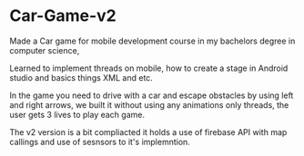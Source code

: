 # Car-Game-v2


Made a Car game for mobile development course in my bachelors degree in computer science,

Learned to implement threads on mobile, how to create a stage in Android studio and basics things XML and etc.

In the game you need to drive with a car and escape obstacles by using left and right arrows,
we built it without using any animations only threads, the user gets 3 lives to play each game.

The v2 version is a bit compliacted it holds a use of firebase API with map callings and use of sesnsors to it's implemntion.
